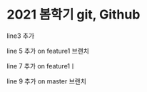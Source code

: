 # 2021 봄학기 git, Github 

line3 추가

line 5 추가 on feature1 브랜치

line 7 추가 on feature1ㅣ

line 9 추가 on master 브랜치
